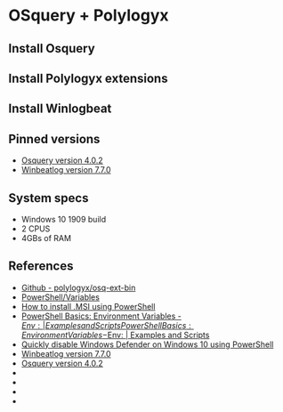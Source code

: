 # OSquery + Polylogyx



## Install Osquery

## Install Polylogyx extensions

## Install Winlogbeat

## Pinned versions
* [Osquery version 4.0.2](https://osquery.io/downloads/official/4.0.2)
* [Winbeatlog version 7.7.0](https://www.elastic.co/downloads/beats/winlogbeat)

## System specs
* Windows 10 1909 build 
* 2 CPUS
* 4GBs of RAM

## References
* [Github - polylogyx/osq-ext-bin](https://github.com/polylogyx/osq-ext-bin)
* [PowerShell/Variables](https://en.wikiversity.org/wiki/PowerShell/Variables)
* [How to install .MSI using PowerShell](https://stackoverflow.com/questions/17825622/how-to-install-msi-using-powershell)
* [PowerShell Basics: Environment Variables -$Env: | Examples and ScriptsPowerShell Basics: Environment Variables -$Env: | Examples and Scripts](https://www.computerperformance.co.uk/powershell/environmental-variables/)
* [Quickly disable Windows Defender on Windows 10 using PowerShell](https://archive.wmug.co.uk/wmug/b/pwin/posts/quickly-disable-windows-defender-on-windows-10-using-powershell)
* [Winbeatlog version 7.7.0](https://www.elastic.co/downloads/beats/winlogbeat)
* [Osquery version 4.0.2](https://osquery.io/downloads/official/4.0.2)
* []()
* []()
* []()
* []()
